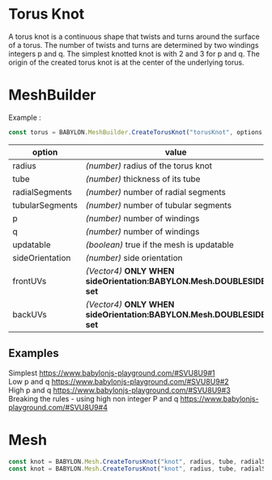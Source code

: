 # Torus Knot
A torus knot is a continuous shape that twists and turns around the surface of a torus. The number of twists and turns are determined by two windings integers p and q. The simplest knotted knot is with 2 and 3 for p and q. The origin of the created torus knot is at the center of the underlying torus.

# MeshBuilder
Example :
```javascript
const torus = BABYLON.MeshBuilder.CreateTorusKnot("torusKnot", options, scene);
```

option|value|default value
--------|-----|-------------
radius|_(number)_ radius of the torus knot|2
tube|_(number)_ thickness of its tube|0.5
radialSegments|_(number)_ number of radial segments|32
tubularSegments|_(number)_ number of tubular segments|32
p|_(number)_ number of windings|2
q|_(number)_ number of windings|3
updatable|_(boolean)_ true if the mesh is updatable|false
sideOrientation|_(number)_ side orientation|DEFAULTSIDE
frontUVs|_(Vector4)_  **ONLY WHEN sideOrientation:BABYLON.Mesh.DOUBLESIDE set** | Vector4(0,0, 1,1) 
backUVs|_(Vector4)_  **ONLY WHEN sideOrientation:BABYLON.Mesh.DOUBLESIDE set** | Vector4(0,0, 1,1) 

## Examples
Simplest https://www.babylonjs-playground.com/#SVU8U9#1  
Low p and q https://www.babylonjs-playground.com/#SVU8U9#2  
High p and q https://www.babylonjs-playground.com/#SVU8U9#3  
Breaking the rules - using high non integer P and q https://www.babylonjs-playground.com/#SVU8U9#4

# Mesh
```javascript
const knot = BABYLON.Mesh.CreateTorusKnot("knot", radius, tube, radialSegments, tubularSegments, p, q, scene);
const knot = BABYLON.Mesh.CreateTorusKnot("knot", radius, tube, radialSegments, tubularSegments, p, q, scene, updatable, sideOrientation); //optional parameters after scene
```

